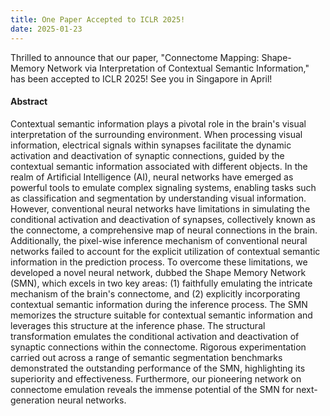 ```yaml
---
title: One Paper Accepted to ICLR 2025!
date: 2025-01-23
---
```


Thrilled to announce that our paper, "Connectome Mapping: Shape-Memory Network via Interpretation of Contextual Semantic Information," has been accepted to ICLR 2025! See you in Singapore in April!

#### Abstract
Contextual semantic information plays a pivotal role in the brain's visual interpretation of the surrounding environment. When processing visual information, electrical signals within synapses facilitate the dynamic activation and deactivation of synaptic connections, guided by the contextual semantic information associated with different objects. In the realm of Artificial Intelligence (AI), neural networks have emerged as powerful tools to emulate complex signaling systems, enabling tasks such as classification and segmentation by understanding visual information. However, conventional neural networks have limitations in simulating the conditional activation and deactivation of synapses, collectively known as the connectome, a comprehensive map of neural connections in the brain. Additionally, the pixel-wise inference mechanism of conventional neural networks failed to account for the explicit utilization of contextual semantic information in the prediction process. To overcome these limitations, we developed a novel neural network, dubbed the Shape Memory Network (SMN), which excels in two key areas: (1) faithfully emulating the intricate mechanism of the brain's connectome, and (2) explicitly incorporating contextual semantic information during the inference process. The SMN memorizes the structure suitable for contextual semantic information and leverages this structure at the inference phase. The structural transformation emulates the conditional activation and deactivation of synaptic connections within the connectome. Rigorous experimentation carried out across a range of semantic segmentation benchmarks demonstrated the outstanding performance of the SMN, highlighting its superiority and effectiveness. Furthermore, our pioneering network on connectome emulation reveals the immense potential of the SMN for next-generation neural networks.
